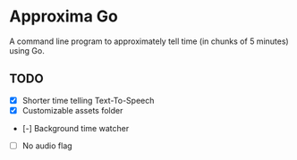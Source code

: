 # Approxima Go

A command line program to approximately tell time (in chunks of 5 minutes) using Go.

## TODO

- [x] Shorter time telling Text-To-Speech
- [x] Customizable assets folder
- [-] Background time watcher
- [ ] No audio flag
